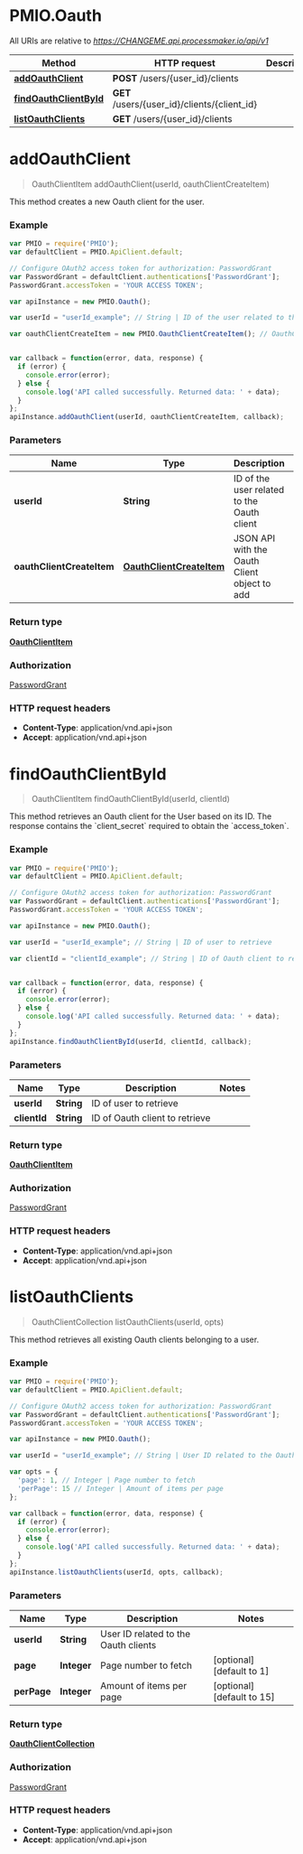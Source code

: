 # PMIO.Oauth

All URIs are relative to *https://CHANGEME.api.processmaker.io/api/v1*

Method | HTTP request | Description
------------- | ------------- | -------------
[**addOauthClient**](Oauth.md#addOauthClient) | **POST** /users/{user_id}/clients | 
[**findOauthClientById**](Oauth.md#findOauthClientById) | **GET** /users/{user_id}/clients/{client_id} | 
[**listOauthClients**](Oauth.md#listOauthClients) | **GET** /users/{user_id}/clients | 


<a name="addOauthClient"></a>
# **addOauthClient**
> OauthClientItem addOauthClient(userId, oauthClientCreateItem)



This method creates a new Oauth client for the user.

### Example
```javascript
var PMIO = require('PMIO');
var defaultClient = PMIO.ApiClient.default;

// Configure OAuth2 access token for authorization: PasswordGrant
var PasswordGrant = defaultClient.authentications['PasswordGrant'];
PasswordGrant.accessToken = 'YOUR ACCESS TOKEN';

var apiInstance = new PMIO.Oauth();

var userId = "userId_example"; // String | ID of the user related to the Oauth client

var oauthClientCreateItem = new PMIO.OauthClientCreateItem(); // OauthClientCreateItem | JSON API with the Oauth Client object to add


var callback = function(error, data, response) {
  if (error) {
    console.error(error);
  } else {
    console.log('API called successfully. Returned data: ' + data);
  }
};
apiInstance.addOauthClient(userId, oauthClientCreateItem, callback);
```

### Parameters

Name | Type | Description  | Notes
------------- | ------------- | ------------- | -------------
 **userId** | **String**| ID of the user related to the Oauth client | 
 **oauthClientCreateItem** | [**OauthClientCreateItem**](OauthClientCreateItem.md)| JSON API with the Oauth Client object to add | 

### Return type

[**OauthClientItem**](OauthClientItem.md)

### Authorization

[PasswordGrant](../README.md#PasswordGrant)

### HTTP request headers

 - **Content-Type**: application/vnd.api+json
 - **Accept**: application/vnd.api+json

<a name="findOauthClientById"></a>
# **findOauthClientById**
> OauthClientItem findOauthClientById(userId, clientId)



This method retrieves an Oauth client for the User based on its ID.  The response contains the &#x60;client_secret&#x60; required to obtain the &#x60;access_token&#x60;.

### Example
```javascript
var PMIO = require('PMIO');
var defaultClient = PMIO.ApiClient.default;

// Configure OAuth2 access token for authorization: PasswordGrant
var PasswordGrant = defaultClient.authentications['PasswordGrant'];
PasswordGrant.accessToken = 'YOUR ACCESS TOKEN';

var apiInstance = new PMIO.Oauth();

var userId = "userId_example"; // String | ID of user to retrieve

var clientId = "clientId_example"; // String | ID of Oauth client to retrieve


var callback = function(error, data, response) {
  if (error) {
    console.error(error);
  } else {
    console.log('API called successfully. Returned data: ' + data);
  }
};
apiInstance.findOauthClientById(userId, clientId, callback);
```

### Parameters

Name | Type | Description  | Notes
------------- | ------------- | ------------- | -------------
 **userId** | **String**| ID of user to retrieve | 
 **clientId** | **String**| ID of Oauth client to retrieve | 

### Return type

[**OauthClientItem**](OauthClientItem.md)

### Authorization

[PasswordGrant](../README.md#PasswordGrant)

### HTTP request headers

 - **Content-Type**: application/vnd.api+json
 - **Accept**: application/vnd.api+json

<a name="listOauthClients"></a>
# **listOauthClients**
> OauthClientCollection listOauthClients(userId, opts)



This method retrieves all existing Oauth clients belonging to a user.

### Example
```javascript
var PMIO = require('PMIO');
var defaultClient = PMIO.ApiClient.default;

// Configure OAuth2 access token for authorization: PasswordGrant
var PasswordGrant = defaultClient.authentications['PasswordGrant'];
PasswordGrant.accessToken = 'YOUR ACCESS TOKEN';

var apiInstance = new PMIO.Oauth();

var userId = "userId_example"; // String | User ID related to the Oauth clients

var opts = { 
  'page': 1, // Integer | Page number to fetch
  'perPage': 15 // Integer | Amount of items per page
};

var callback = function(error, data, response) {
  if (error) {
    console.error(error);
  } else {
    console.log('API called successfully. Returned data: ' + data);
  }
};
apiInstance.listOauthClients(userId, opts, callback);
```

### Parameters

Name | Type | Description  | Notes
------------- | ------------- | ------------- | -------------
 **userId** | **String**| User ID related to the Oauth clients | 
 **page** | **Integer**| Page number to fetch | [optional] [default to 1]
 **perPage** | **Integer**| Amount of items per page | [optional] [default to 15]

### Return type

[**OauthClientCollection**](OauthClientCollection.md)

### Authorization

[PasswordGrant](../README.md#PasswordGrant)

### HTTP request headers

 - **Content-Type**: application/vnd.api+json
 - **Accept**: application/vnd.api+json


